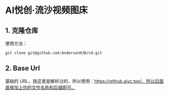 # AI悦创·流沙视频图床

## 1. 克隆仓库

使用方法：

```git
git clone git@github.com:AndersonHJB/vd.git
```


## 2. Base Url

基础的 URL，我这里是解析过的，所以使用：https://github.aiyc.top/，所以后面直接加上你的文件名称和后缀即可。

